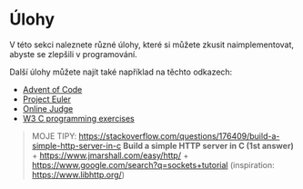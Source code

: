 # Úlohy
V této sekci naleznete různé úlohy, které si můžete zkusit naimplementovat, abyste se zlepšili
v programování.

Další úlohy můžete najít také například na těchto odkazech:
- [Advent of Code](https://adventofcode.com/2018/events)
- [Project Euler](https://projecteuler.net/archives)
- [Online Judge](https://onlinejudge.org/index.php?option=com_onlinejudge&Itemid=8&category=3)
- [W3 C programming exercises](https://w3resource.com/c-programming-exercises/)

> MOJE TIPY:
> https://stackoverflow.com/questions/176409/build-a-simple-http-server-in-c **Build a simple HTTP server in C (1st answer)** + https://www.jmarshall.com/easy/http/ + https://www.google.com/search?q=sockets+tutorial (inspiration: https://www.libhttp.org/)